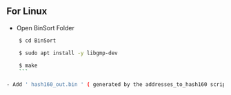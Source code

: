 ## For Linux
- Open BinSort Folder
```sh
    $ cd BinSort 

    $ sudo apt install -y libgmp-dev
    
    $ make
    ```

- Add ' hash160_out.bin ' ( generated by the addresses_to_hash160 script ), for sorting
